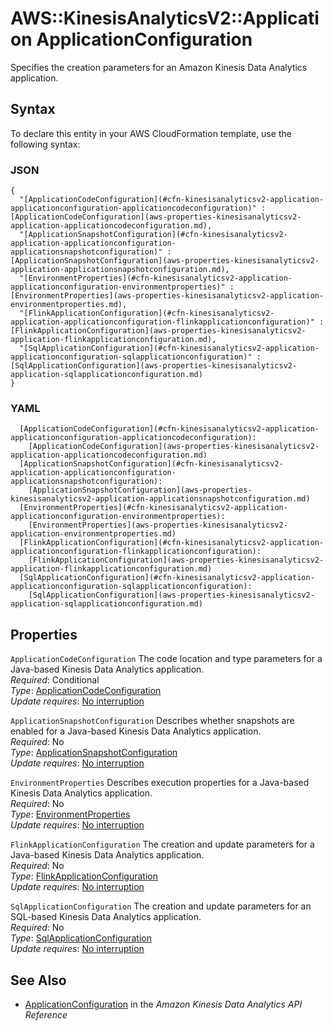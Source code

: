 # AWS::KinesisAnalyticsV2::Application ApplicationConfiguration<a name="aws-properties-kinesisanalyticsv2-application-applicationconfiguration"></a>

Specifies the creation parameters for an Amazon Kinesis Data Analytics application\.

## Syntax<a name="aws-properties-kinesisanalyticsv2-application-applicationconfiguration-syntax"></a>

To declare this entity in your AWS CloudFormation template, use the following syntax:

### JSON<a name="aws-properties-kinesisanalyticsv2-application-applicationconfiguration-syntax.json"></a>

```
{
  "[ApplicationCodeConfiguration](#cfn-kinesisanalyticsv2-application-applicationconfiguration-applicationcodeconfiguration)" : [ApplicationCodeConfiguration](aws-properties-kinesisanalyticsv2-application-applicationcodeconfiguration.md),
  "[ApplicationSnapshotConfiguration](#cfn-kinesisanalyticsv2-application-applicationconfiguration-applicationsnapshotconfiguration)" : [ApplicationSnapshotConfiguration](aws-properties-kinesisanalyticsv2-application-applicationsnapshotconfiguration.md),
  "[EnvironmentProperties](#cfn-kinesisanalyticsv2-application-applicationconfiguration-environmentproperties)" : [EnvironmentProperties](aws-properties-kinesisanalyticsv2-application-environmentproperties.md),
  "[FlinkApplicationConfiguration](#cfn-kinesisanalyticsv2-application-applicationconfiguration-flinkapplicationconfiguration)" : [FlinkApplicationConfiguration](aws-properties-kinesisanalyticsv2-application-flinkapplicationconfiguration.md),
  "[SqlApplicationConfiguration](#cfn-kinesisanalyticsv2-application-applicationconfiguration-sqlapplicationconfiguration)" : [SqlApplicationConfiguration](aws-properties-kinesisanalyticsv2-application-sqlapplicationconfiguration.md)
}
```

### YAML<a name="aws-properties-kinesisanalyticsv2-application-applicationconfiguration-syntax.yaml"></a>

```
  [ApplicationCodeConfiguration](#cfn-kinesisanalyticsv2-application-applicationconfiguration-applicationcodeconfiguration): 
    [ApplicationCodeConfiguration](aws-properties-kinesisanalyticsv2-application-applicationcodeconfiguration.md)
  [ApplicationSnapshotConfiguration](#cfn-kinesisanalyticsv2-application-applicationconfiguration-applicationsnapshotconfiguration): 
    [ApplicationSnapshotConfiguration](aws-properties-kinesisanalyticsv2-application-applicationsnapshotconfiguration.md)
  [EnvironmentProperties](#cfn-kinesisanalyticsv2-application-applicationconfiguration-environmentproperties): 
    [EnvironmentProperties](aws-properties-kinesisanalyticsv2-application-environmentproperties.md)
  [FlinkApplicationConfiguration](#cfn-kinesisanalyticsv2-application-applicationconfiguration-flinkapplicationconfiguration): 
    [FlinkApplicationConfiguration](aws-properties-kinesisanalyticsv2-application-flinkapplicationconfiguration.md)
  [SqlApplicationConfiguration](#cfn-kinesisanalyticsv2-application-applicationconfiguration-sqlapplicationconfiguration): 
    [SqlApplicationConfiguration](aws-properties-kinesisanalyticsv2-application-sqlapplicationconfiguration.md)
```

## Properties<a name="aws-properties-kinesisanalyticsv2-application-applicationconfiguration-properties"></a>

`ApplicationCodeConfiguration`  <a name="cfn-kinesisanalyticsv2-application-applicationconfiguration-applicationcodeconfiguration"></a>
The code location and type parameters for a Java\-based Kinesis Data Analytics application\.  
*Required*: Conditional  
*Type*: [ApplicationCodeConfiguration](aws-properties-kinesisanalyticsv2-application-applicationcodeconfiguration.md)  
*Update requires*: [No interruption](https://docs.aws.amazon.com/AWSCloudFormation/latest/UserGuide/using-cfn-updating-stacks-update-behaviors.html#update-no-interrupt)

`ApplicationSnapshotConfiguration`  <a name="cfn-kinesisanalyticsv2-application-applicationconfiguration-applicationsnapshotconfiguration"></a>
Describes whether snapshots are enabled for a Java\-based Kinesis Data Analytics application\.  
*Required*: No  
*Type*: [ApplicationSnapshotConfiguration](aws-properties-kinesisanalyticsv2-application-applicationsnapshotconfiguration.md)  
*Update requires*: [No interruption](https://docs.aws.amazon.com/AWSCloudFormation/latest/UserGuide/using-cfn-updating-stacks-update-behaviors.html#update-no-interrupt)

`EnvironmentProperties`  <a name="cfn-kinesisanalyticsv2-application-applicationconfiguration-environmentproperties"></a>
Describes execution properties for a Java\-based Kinesis Data Analytics application\.  
*Required*: No  
*Type*: [EnvironmentProperties](aws-properties-kinesisanalyticsv2-application-environmentproperties.md)  
*Update requires*: [No interruption](https://docs.aws.amazon.com/AWSCloudFormation/latest/UserGuide/using-cfn-updating-stacks-update-behaviors.html#update-no-interrupt)

`FlinkApplicationConfiguration`  <a name="cfn-kinesisanalyticsv2-application-applicationconfiguration-flinkapplicationconfiguration"></a>
The creation and update parameters for a Java\-based Kinesis Data Analytics application\.  
*Required*: No  
*Type*: [FlinkApplicationConfiguration](aws-properties-kinesisanalyticsv2-application-flinkapplicationconfiguration.md)  
*Update requires*: [No interruption](https://docs.aws.amazon.com/AWSCloudFormation/latest/UserGuide/using-cfn-updating-stacks-update-behaviors.html#update-no-interrupt)

`SqlApplicationConfiguration`  <a name="cfn-kinesisanalyticsv2-application-applicationconfiguration-sqlapplicationconfiguration"></a>
The creation and update parameters for an SQL\-based Kinesis Data Analytics application\.  
*Required*: No  
*Type*: [SqlApplicationConfiguration](aws-properties-kinesisanalyticsv2-application-sqlapplicationconfiguration.md)  
*Update requires*: [No interruption](https://docs.aws.amazon.com/AWSCloudFormation/latest/UserGuide/using-cfn-updating-stacks-update-behaviors.html#update-no-interrupt)

## See Also<a name="aws-properties-kinesisanalyticsv2-application-applicationconfiguration--seealso"></a>
+  [ApplicationConfiguration](https://docs.aws.amazon.com/kinesisanalytics/latest/apiv2/API_ApplicationConfiguration.html) in the *Amazon Kinesis Data Analytics API Reference* 